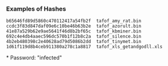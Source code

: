 ### Examples of Hashes
```
b65646fd89d5860c470112417a54fb2f  tafof_amy_rat.bin
ccdc3f83d847daf09e6c10be46b63b2e  tafof_azorult.bin
41e87a529b62e9ae5641f46d8b2bf65c  tafof_kbminer.bin
692c4e4db4aaec596dc570b1f12b8c2a  tafof_silence.bin
4b2eb480398c2e40628ad79d5086b2dd  tafof_tinymet.bin
1d61f119d8b4ceb911380a278c1a8817  tafof_xls_getandgodll.xls
```

\* Password: "infected"

